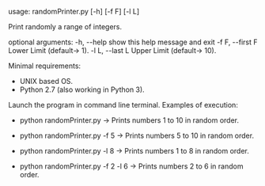 usage: randomPrinter.py [-h] [-f F] [-l L]

Print randomly a range of integers.

optional arguments:
  -h, --help       show this help message and exit
  -f F, --first F  Lower Limit (default-> 1).
  -l L, --last L   Upper Limit (default-> 10).

Minimal requirements:
- UNIX based OS.
- Python 2.7 (also working in Python 3).

Launch the program in command line terminal. Examples of execution:

- python randomPrinter.py -> Prints numbers 1 to 10 in random order.

- python randomPrinter.py -f 5 -> Prints numbers 5 to 10 in random order.

- python randomPrinter.py -l 8 -> Prints numbers 1 to 8 in random order.

- python randomPrinter.py -f 2 -l 6 -> Prints numbers 2 to 6 in random order.
